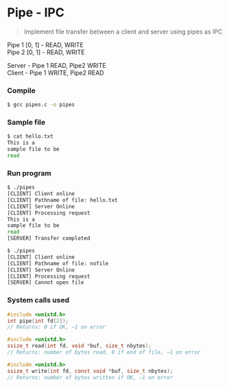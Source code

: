 # Pipe - IPC
> Implement file transfer between a client and server using pipes as IPC

Pipe 1 [0, 1] - READ, WRITE <br>
Pipe 2 [0, 1] - READ, WRITE

Server - Pipe 1 READ,  Pipe2 WRITE<br>
Client - Pipe 1 WRITE, Pipe2 READ

### Compile
```bash
$ gcc pipes.c -o pipes
```

### Sample file
```bash
$ cat hello.txt
This is a
sample file to be
read
```

### Run program
```bash
$ ./pipes
[CLIENT] Client online
[CLIENT] Pathname of file: hello.txt
[CLIENT] Server Online
[CLIENT] Processing request
This is a
sample file to be
read
[SERVER] Transfer completed

$ ./pipes
[CLIENT] Client online
[CLIENT] Pathname of file: nofile
[CLIENT] Server Online
[CLIENT] Processing request
[SERVER] Cannot open file
```

### System calls used

```c
#include <unistd.h>
int pipe(int fd[2]);
// Returns: 0 if OK, −1 on error
```

```c
#include <unistd.h>
ssize_t read(int fd, void *buf, size_t nbytes);
// Returns: number of bytes read, 0 if end of file, −1 on error
```

```c
#include <unistd.h>
ssize_t write(int fd, const void *buf, size_t nbytes);
// Returns: number of bytes written if OK, −1 on error
```
